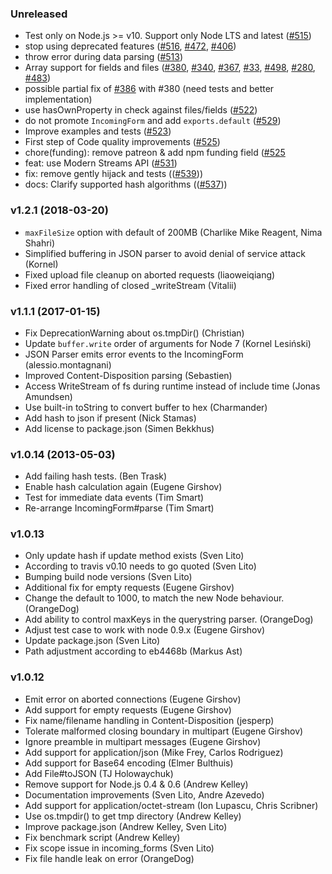 
### Unreleased

 * Test only on Node.js >= v10. Support only Node LTS and latest ([#515](https://github.com/node-formidable/node-formidable/pull/515))
 * stop using deprecated features ([#516](https://github.com/node-formidable/node-formidable/pull/516), [#472](https://github.com/node-formidable/node-formidable/issues/472), [#406](https://github.com/node-formidable/node-formidable/issues/406))
 * throw error during data parsing ([#513](https://github.com/node-formidable/node-formidable/pull/513))
 * Array support for fields and files ([#380](https://github.com/node-formidable/node-formidable/pull/380), [#340](https://github.com/node-formidable/node-formidable/pull/340), [#367](https://github.com/node-formidable/node-formidable/pull/367), [#33](https://github.com/node-formidable/node-formidable/issues/33), [#498](https://github.com/node-formidable/node-formidable/issues/498), [#280](https://github.com/node-formidable/node-formidable/issues/280), [#483](https://github.com/node-formidable/node-formidable/issues/483))
 * possible partial fix of [#386](https://github.com/node-formidable/node-formidable/pull/386) with #380 (need tests and better implementation)
 * use hasOwnProperty in check against files/fields ([#522](https://github.com/node-formidable/node-formidable/pull/522))
 * do not promote `IncomingForm` and add `exports.default` ([#529](https://github.com/node-formidable/node-formidable/pull/529))
 * Improve examples and tests ([#523](https://github.com/node-formidable/node-formidable/pull/523))
 * First step of Code quality improvements ([#525](https://github.com/node-formidable/node-formidable/pull/525))
 * chore(funding): remove patreon & add npm funding field ([#525](https://github.com/node-formidable/node-formidable/pull/532)
 * feat: use Modern Streams API ([#531](https://github.com/node-formidable/node-formidable/pull/531))
 * fix: remove gently hijack and tests (([#539](https://github.com/node-formidable/node-formidable/pull/539)))
 * docs: Clarify supported hash algorithms (([#537](https://github.com/node-formidable/node-formidable/pull/537)))

### v1.2.1 (2018-03-20)

 * `maxFileSize` option with default of 200MB (Charlike Mike Reagent, Nima Shahri)
 * Simplified buffering in JSON parser to avoid denial of service attack (Kornel)
 * Fixed upload file cleanup on aborted requests (liaoweiqiang)
 * Fixed error handling of closed _writeStream (Vitalii)

### v1.1.1 (2017-01-15)

 * Fix DeprecationWarning about os.tmpDir() (Christian)
 * Update `buffer.write` order of arguments for Node 7 (Kornel Lesiński)
 * JSON Parser emits error events to the IncomingForm (alessio.montagnani)
 * Improved Content-Disposition parsing (Sebastien)
 * Access WriteStream of fs during runtime instead of include time (Jonas Amundsen)
 * Use built-in toString to convert buffer to hex (Charmander)
 * Add hash to json if present (Nick Stamas)
 * Add license to package.json (Simen Bekkhus)

### v1.0.14 (2013-05-03)

* Add failing hash tests. (Ben Trask)
* Enable hash calculation again (Eugene Girshov)
* Test for immediate data events (Tim Smart)
* Re-arrange IncomingForm#parse (Tim Smart)

### v1.0.13

* Only update hash if update method exists (Sven Lito)
* According to travis v0.10 needs to go quoted (Sven Lito)
* Bumping build node versions (Sven Lito)
* Additional fix for empty requests (Eugene Girshov)
* Change the default to 1000, to match the new Node behaviour. (OrangeDog)
* Add ability to control maxKeys in the querystring parser. (OrangeDog)
* Adjust test case to work with node 0.9.x (Eugene Girshov)
* Update package.json (Sven Lito)
* Path adjustment according to eb4468b (Markus Ast)

### v1.0.12

* Emit error on aborted connections (Eugene Girshov)
* Add support for empty requests (Eugene Girshov)
* Fix name/filename handling in Content-Disposition (jesperp)
* Tolerate malformed closing boundary in multipart (Eugene Girshov)
* Ignore preamble in multipart messages (Eugene Girshov)
* Add support for application/json (Mike Frey, Carlos Rodriguez)
* Add support for Base64 encoding (Elmer Bulthuis)
* Add File#toJSON (TJ Holowaychuk)
* Remove support for Node.js 0.4 & 0.6 (Andrew Kelley)
* Documentation improvements (Sven Lito, Andre Azevedo)
* Add support for application/octet-stream (Ion Lupascu, Chris Scribner)
* Use os.tmpdir() to get tmp directory (Andrew Kelley)
* Improve package.json (Andrew Kelley, Sven Lito)
* Fix benchmark script (Andrew Kelley)
* Fix scope issue in incoming_forms (Sven Lito)
* Fix file handle leak on error (OrangeDog)
